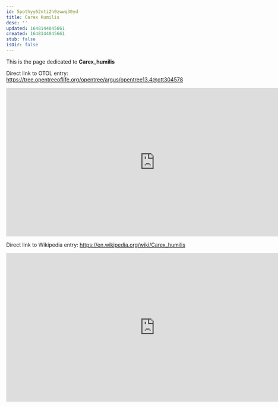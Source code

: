 ```yaml
---
id: 5pothyy62nti2h0zwwq30yd
title: Carex Humilis
desc: ''
updated: 1648144045661
created: 1648144045661
stub: false
isDir: false
---
```

This is the page dedicated to **Carex_humilis**


Direct link to OTOL entry: https://tree.opentreeoflife.org/opentree/argus/opentree13.4@ott304578



<html>
    <body>
    <iframe src="https://tree.opentreeoflife.org/opentree/argus/opentree13.4@ott304578"
    width="800" height="400" frameborder="0" allowfullscreen> </iframe>
    </body>
</html>
    


Direct link to Wikipedia entry: https://en.wikipedia.org/wiki/Carex_humilis



<html>
    <body>
    <iframe src="https://en.wikipedia.org/wiki/Carex_humilis"
    width="800" height="400" frameborder="0" allowfullscreen> </iframe>
    </body>
</html>
    
